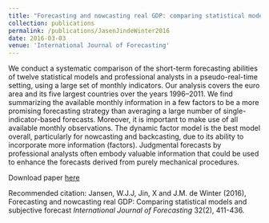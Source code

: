 ```yaml
---
title: "Forecasting and nowcasting real GDP: comparing statistical models and subjective forecasts"
collection: publications
permalink: /publications/JasenJindeWinter2016
date: 2016-03-03
venue: 'International Journal of Forecasting'
---
```

We conduct a systematic comparison of the short-term forecasting abilities of twelve statistical models and professional analysts in a pseudo-real-time setting, using a large set of monthly indicators. Our analysis covers the euro area and its five largest countries over the years 1996–2011. We find summarizing the available monthly information in a few factors to be a more promising forecasting strategy than averaging a large number of single-indicator-based forecasts. Moreover, it is important to make use of all available monthly observations. The dynamic factor model is the best model overall, particularly for nowcasting and backcasting, due to its ability to incorporate more information (factors). Judgmental forecasts by professional analysts often embody valuable information that could be used to enhance the forecasts derived from purely mechanical procedures.

Download paper [here](http://dx.doi.org/10.1016/j.ijforecast.2015.05.008)

Recommended citation: Jansen, W.J.J, Jin, X and J.M. de Winter (2016), Forecasting and nowcasting real GDP: Comparing statistical models and subjective forecast <i>International Journal of Forecasting</i> 32(2), 411-436.
